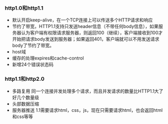 ###  http1.0和http1.1
- 默认开启keep-alive，在一个TCP连接上可以传送多个HTTP请求和响应
- 节约了带宽，HTTP1.1支持只发送header信息（不带任何body信息），如果服务器认为客户端有权限请求服务器，则返回100（继续），客户端接收到100才开始把请求body发送到服务器；如果返回401，客户端就可以不用发送请求body了节约了带宽。
- host域
- 缓存的处理expires和cache-control
- 新增24个错误状态码

### http1.1和http2.0
- 多路复用 同一个连接并发处理多个请求，而且并发请求的数量比HTTP1.1大了好几个数量级
- 头部数据压缩
- 服务器推送 1.1需要请求html，css，js，现在只需要请求html，也会返回html和css等等

